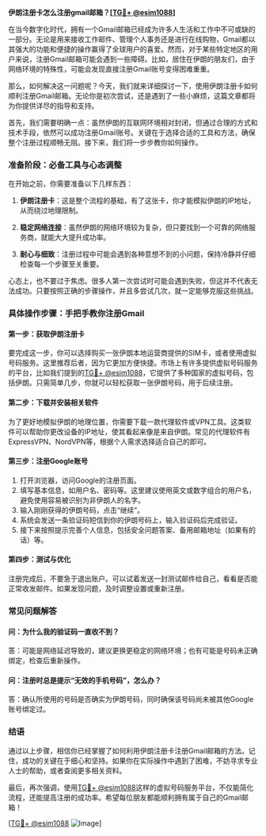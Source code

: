**伊朗注册卡怎么注册gmail邮箱？[[TG💪+ @esim1088](https://t.me/s/esim1088)]**

在当今数字化时代，拥有一个Gmail邮箱已经成为许多人生活和工作中不可或缺的一部分。无论是用来接收工作邮件、管理个人事务还是进行在线购物，Gmail都以其强大的功能和便捷的操作赢得了全球用户的喜爱。然而，对于某些特定地区的用户来说，注册Gmail邮箱可能会遇到一些障碍。比如，居住在伊朗的朋友们，由于网络环境的特殊性，可能会发现直接注册Gmail账号变得困难重重。

那么，如何解决这一问题呢？今天，我们就来详细探讨一下，使用伊朗注册卡如何顺利注册Gmail邮箱。无论你是初次尝试，还是遇到了一些小麻烦，这篇文章都将为你提供详尽的指导和支持。

首先，我们需要明确一点：虽然伊朗的互联网环境相对封闭，但通过合理的方式和技术手段，依然可以成功注册Gmail账号。关键在于选择合适的工具和方法，确保整个注册过程顺畅无阻。接下来，我们将一步步教你如何操作。

### **准备阶段：必备工具与心态调整**

在开始之前，你需要准备以下几样东西：

1. **伊朗注册卡**：这是整个流程的基础，有了这张卡，你才能模拟伊朗的IP地址，从而绕过地理限制。
   
2. **稳定网络连接**：虽然伊朗的网络环境较为复杂，但只要找到一个可靠的网络服务商，就能大大提升成功率。
   
3. **耐心与细致**：注册过程中可能会遇到各种意想不到的小问题，保持冷静并仔细检查每一个步骤至关重要。

心态上，也不要过于焦虑。很多人第一次尝试时可能会遇到失败，但这并不代表无法成功。只要按照正确的步骤操作，并且多尝试几次，就一定能够克服这些挑战。

### **具体操作步骤：手把手教你注册Gmail**

#### **第一步：获取伊朗注册卡**
要完成这一步，你可以选择购买一张伊朗本地运营商提供的SIM卡，或者使用虚拟号码服务。这里推荐后者，因为它更加方便快捷。市场上有许多提供虚拟号码服务的平台，比如我们提到的[TG💪+ @esim1088](https://t.me/s/esim1088)，它提供了多种国家的虚拟号码，包括伊朗。只需简单几步，你就可以轻松获取一张伊朗号码，用于后续注册。

#### **第二步：下载并安装相关软件**
为了更好地模拟伊朗的地理位置，你需要下载一款代理软件或VPN工具。这类软件可以帮助你更改设备的IP地址，使其看起来像是来自伊朗。常见的代理软件有ExpressVPN、NordVPN等，根据个人需求选择适合自己的即可。

#### **第三步：注册Google账号**
1. 打开浏览器，访问Google的注册页面。
2. 填写基本信息，如用户名、密码等。这里建议使用英文或数字组合的用户名，避免使用容易被识别为非伊朗人的名字。
3. 输入刚刚获得的伊朗号码，点击“继续”。
4. 系统会发送一条验证码短信到你的伊朗号码上，输入验证码后完成验证。
5. 接下来按照提示完善个人信息，包括安全问题答案、备用邮箱地址（如果有的话）等。

#### **第四步：测试与优化**
注册完成后，不要急于退出账户。可以试着发送一封测试邮件给自己，看看是否能正常收发邮件。如果发现问题，及时调整设置或重新注册。

### **常见问题解答**

#### **问：为什么我的验证码一直收不到？**
答：可能是网络延迟导致的，建议更换更稳定的网络环境；也有可能是号码未正确绑定，检查后重新操作。

#### **问：注册时总是提示“无效的手机号码”，怎么办？**
答：确认所使用的号码是否确实为伊朗号码，同时确保该号码尚未被其他Google账号绑定过。

### **结语**

通过以上步骤，相信你已经掌握了如何利用伊朗注册卡注册Gmail邮箱的方法。记住，成功的关键在于细心和坚持。如果你在实际操作中遇到了困难，不妨寻求专业人士的帮助，或者查阅更多相关资料。

最后，再次强调，使用[TG💪+ @esim1088](https://t.me/s/esim1088)这样的虚拟号码服务平台，不仅能简化流程，还能提高注册的成功率。希望每位朋友都能顺利拥有属于自己的Gmail邮箱！

[[TG💪+ @esim1088](https://t.me/s/esim1088) ![Image](https://i.postimg.cc/4NQfJmqS/Snipaste-2025-05-13-00-14-12.png)]